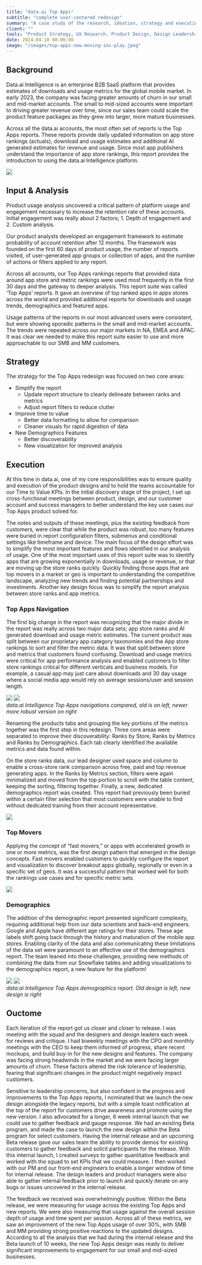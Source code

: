 ```yaml
---
title: "data.ai Top Apps"
subtitle: "complete user-centered redesign"
summary: "A case study of the research, ideation, strategy and execution of data.ai's Top Apps redesign"
client: ""
tools: "Product Strategy, UX Research, Product Design, Design Leadership"
date: 2024-04-10 00:00:00
image: "/images/top-apps-new-moving-ios-play.jpeg"
---
```


## Background

Data.ai Intelligence is an enterprise B2B SaaS platform that provides estimates of downloads and usage metrics for the global mobile market. In early 2023, the company was facing greater amounts of churn in our small and mid-market accounts. The small to mid-sized accounts were important to driving greater revenue over time, since our sales team could scale the product feature packages as they grew into larger, more mature businesses.

Across all the data.ai accounts, the most often set of reports is the Top Apps reports. These reports provide daily updated information on app store rankings (actuals), download and usage estimates and additional AI generated estimates for revenue and usage. Since most app publishers understand the importance of app store rankings, this report provides the introduction to using the data.ai Intelligence platform.

![](/images/top-apps-old.jpg)

## Input & Analysis

Product usage analysis uncovered a critical pattern of platform usage and engagement necessary to increase the retention rate of these accounts. Initial engagement was really about 2 factors; 1. Depth of engagement and 2. Custom analysis.

Our product analysts developed an engagement framework to estimate probability of account retention after 12 months. The framework was founded on the first 60 days of product usage, the number of reports visited, of user-generated app groups or collection of apps, and the number of actions or filters applied to any report.

Across all accounts, our Top Apps rankings reports that provided data around app store and metric rankings were used most frequently in the first 30 days and the gateway to deeper analysis. This report suite was called ‘Top Apps’ reports. It gave an overview of top ranked apps in apps stores across the world and provided additional reports for downloads and usage trends, demographics and featured apps.

Usage patterns of the reports in our most advanced users were consistent, but were showing sporadic patterns in the small and mid-market accounts. The trends were repeated across our major markets in NA, EMEA and APAC. It was clear we needed to make this report suite easier to use and more approachable to our SMB and MM customers.

## Strategy

The strategy for the Top Apps redesign was focused on two core areas:

- Simplify the report
  - Update report structure to clearly delineate between ranks and metrics
  - Adjust report filters to reduce clutter
- Improve time to value
  - Better data formatting to allow for comparison
  - Cleaner visuals for rapid digestion of data
- New Demographics Features
  - Better discoverability
  - New visualization for improved analysis

## Execution

At this time in data.ai, one of my core responsibilities was to ensure quality and execution of the product designs and to hold the teams accountable for our Time to Value KPIs. In the initial discovery stage of the project, I set up cross-functional meetings between product, design, and our customer account and success managers to better understand the key use cases our Top Apps product solved for.

The notes and outputs of these meetings, plus the existing feedback from customers, were clear that while the product was robust, too many features were buried in report configuration filters, submenus and conditional settings like timeframe and device.
The main focus of the design effort was to simplify the most important features and flows identified in our analysis of usage. One of the most important uses of this report suite was to identify apps that are growing exponentially in downloads, usage or revenue, or that are moving up the store ranks quickly. Quickly finding those apps that are top movers in a market or geo is important to understanding the competitive landscape, analyzing new trends and finding potential partnerships and investments. Another key design focus was to simplify the report analysis between store ranks and app metrics.

### Top Apps Navigation

The first big change in the report was recognizing that the major divide in the report was really across two major data sets; app store ranks and AI generated download and usage metric estimates. The current product was split between our proprietary app category taxonomies and the App store rankings to sort and filter the metric data. It was that split between store and metrics that customers found confusing. Download and usage metrics were critical for app performance analysis and enabled customers to filter store rankings critical for different verticals and business models. For example, a casual app may just care about downloads and 30 day usage where a social media app would rely on average sessions/user and session length.

<div class="gallery-box">
  <div class="gallery">
    <img src="/images/top-apps-tabs-old.jpg" loading="lazy">
    <img src="/images/top-apps-tabs-new.jpg" loading="lazy">
  </div>
  <em>data.ai Intelligence Top Apps navigations compared, old is on left, newer more robust version on right</em>
</div>

Renaming the products tabs and grouping the key portions of the metrics together was the first step in this redesign. Three core areas were separated to improve their discoverability: Ranks by Store, Ranks by Metrics and Ranks by Demographics. Each tab clearly identified the available metrics and data found within.

On the store ranks data, our lead designer used space and column to enable a cross-store rank comparison across free, paid and top revenue generating apps. In the Ranks by Metrics section, filters were again minimalized and moved from the top portion to scroll with the table content, keeping the sorting, filtering together. Finally, a new, dedicated demographics report was created. This report had previously been buried within a certain filter selection that most customers were unable to find without dedicated training from their account representative.

![](/images/top-apps-new-moving-ios.jpeg)

### Top Movers

Applying the concept of “fast movers,” or apps with accelerated growth in one or more metrics, was the first design pattern that emerged in the design concepts. Fast movers enabled customers to quickly configure the report and visualization to discover breakout apps globally, regionally or even in a specific set of geos. It was a successful pattern that worked well for both the rankings use cases and for specific metric sets.

![](/images/top-apps-new-metrics-top-moving.jpeg)

### Demographics

The addition of the demographic report presented significant complexity, requiring additional help from our data scientists and back-end engineers. Google and Apple have different age ratings for their stores. These age labels shift going back through the history and maturation of the mobile app stores. Enabling clarity of the data and also communicating these limitations of the data set were paramount to an effective use of the demographics report. The team leaned into these challenges, providing new methods of combining the data from our Snowflake tables and adding visualizations to the demographics report, a new feature for the platform!

<div class="gallery-box">
  <div class="gallery">
    <img src="/images/top-apps-old-demographics.jpg" loading="lazy">
    <img src="/images/top-apps-new-demographics-age.jpeg" loading="lazy">
  </div>
  <em>data.ai Intelligence Top Apps demographics report. Old design is left, new design is right </em>
</div>

## Ouctome

Each iteration of the report got us closer and closer to release. I was meeting with the squad and the designers and design leaders each week for reviews and critique. I had biweekly meetings with the CPO and monthly meetings with the CEO to keep them informed of progress, share recent mockups, and build buy-in for the new designs and features. The company was facing strong headwinds in the market and we were facing larger amounts of churn. These factors altered the risk tolerance of leadership, fearing that significant changes in the product might negatively impact customers.

Sensitive to leadership concerns, but also confident in the progress and improvements to the Top Apps reports, I nominated that we launch the new design alongside the legacy reports, but with a simple toast notification at the top of the report for customers drive awareness and promote using the new version. I also advocated for a longer, 6 week internal launch that we could use to gather feedback and gauge response. We had an existing Beta program, and made the case to launch the new design within the Beta program for select customers. Having the internal release and an upcoming Beta release gave our sales team the ability to provide demos for existing customers to gather feedback and solicit participants for the release. With this internal launch, I created surveys to gather quantitative feedback and worked with the squad to set KPIs that we could measure. I then worked with our PM and our front-end engineers to enable a longer window of time for internal release. The design leaders and product managers were also able to gather internal feedback prior to launch and quickly iterate on any bugs or issues uncovered in the internal release.

The feedback we received was overwhelmingly positive. Within the Beta release, we were measuring for usage across the existing Top Apps and new reports. We were also measuring that usage against the overall session depth of usage and time spent per session. Across all of these metrics, we saw an improvement of the new Top Apps usage of over 30%, with SMB and MM providing strong positive reactions to the updated designs. According to all the analysis that we had during the internal release and the Beta launch of 10 weeks, the new Top Apps design was ready to deliver significant improvements to engagement for our small and mid-sized businesses.

<!-- ## Background



![](/images/delivery-channels-icons-sm.png)

## Key Product Challenges



## Strategy

### Addressing Priorities


### Product Differentiation





### Customer Trials and Understanding Complexity



## Execution

Execution involved a concerted effort across multiple fronts to implement the strategic initiatives effectively:

Collaborative Refinement of APIs:



Expansion of Data Availability:



Training and Enablement of Sales Teams:



Customer Trials and Feedback Incorporation:



Streamlining of Self-Service Tools:



Continuous Monitoring and Optimization:



## Results & Impact



## Conclusion

 -->
